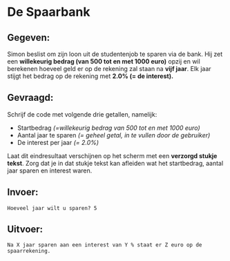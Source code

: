 # De Spaarbank

## Gegeven:

Simon beslist om zijn loon uit de studentenjob te sparen via de bank. Hij zet een **willekeurig bedrag (van 500 tot en met 1000 euro)** opzij en wil berekenen hoeveel geld er op de rekening zal staan na **vijf jaar**. Elk jaar stijgt het bedrag op de rekening met **2.0% (= de interest).**

## Gevraagd:

Schrijf de code met volgende drie getallen, namelijk: 
* Startbedrag *(=willekeurig bedrag van 500 tot en met 1000 euro)* 
* Aantal jaar te sparen *(= geheel getal, in te vullen door de gebruiker)*
* De interest per jaar *(= 2.0%)* 

Laat dit eindresultaat verschijnen op het scherm met een **verzorgd stukje tekst**. 
Zorg dat je in dat stukje tekst kan afleiden wat het startbedrag, aantal jaar sparen en interest waren. 

## Invoer: 
```
Hoeveel jaar wilt u sparen? 5

```

## Uitvoer: 
```
Na X jaar sparen aan een interest van Y % staat er Z euro op de spaarrekening. 

```